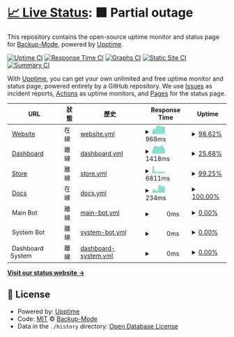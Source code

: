 # [📈 Live Status](https://uptime.backupmode.xyz): <!--live status--> **🟧 Partial outage**

This repository contains the open-source uptime monitor and status page for [Backup-Mode](https://backupmode.xyz/), powered by [Upptime](https://github.com/upptime/upptime).

[![Uptime CI](https://github.com/Backup-Mode/upptime/workflows/Uptime%20CI/badge.svg)](https://github.com/Backup-Mode/upptime/actions?query=workflow%3A%22Uptime+CI%22)
[![Response Time CI](https://github.com/Backup-Mode/upptime/workflows/Response%20Time%20CI/badge.svg)](https://github.com/Backup-Mode/upptime/actions?query=workflow%3A%22Response+Time+CI%22)
[![Graphs CI](https://github.com/Backup-Mode/upptime/workflows/Graphs%20CI/badge.svg)](https://github.com/Backup-Mode/upptime/actions?query=workflow%3A%22Graphs+CI%22)
[![Static Site CI](https://github.com/Backup-Mode/upptime/workflows/Static%20Site%20CI/badge.svg)](https://github.com/Backup-Mode/upptime/actions?query=workflow%3A%22Static+Site+CI%22)
[![Summary CI](https://github.com/Backup-Mode/upptime/workflows/Summary%20CI/badge.svg)](https://github.com/Backup-Mode/upptime/actions?query=workflow%3A%22Summary+CI%22)

With [Upptime](https://upptime.js.org), you can get your own unlimited and free uptime monitor and status page, powered entirely by a GitHub repository. We use [Issues](https://github.com/Backup-Mode/upptime/issues) as incident reports, [Actions](https://github.com/Backup-Mode/upptime/actions) as uptime monitors, and [Pages](https://uptime.backupmode.xyz) for the status page.

<!--start: status pages-->
<!-- This summary is generated by Upptime (https://github.com/upptime/upptime) -->
<!-- Do not edit this manually, your changes will be overwritten -->
<!-- prettier-ignore -->
| URL | 狀態 | 歷史 | Response Time | Uptime |
| --- | ------ | ------- | ------------- | ------ |
| <img alt="" src="https://icons.duckduckgo.com/ip3/backupmode.xyz.ico" height="13"> [Website](https://backupmode.xyz/) | 在線 | [website.yml](https://github.com/Backup-Mode/uptime/commits/HEAD/history/website.yml) | <details><summary><img alt="Response time graph" src="./graphs/website/response-time-week.png" height="20"> 968ms</summary><br><a href="https://uptime.backupmode.xyz/history/website"><img alt="Response time 735" src="https://img.shields.io/endpoint?url=https%3A%2F%2Fraw.githubusercontent.com%2FBackup-Mode%2Fuptime%2FHEAD%2Fapi%2Fwebsite%2Fresponse-time.json"></a><br><a href="https://uptime.backupmode.xyz/history/website"><img alt="24-hour response time 985" src="https://img.shields.io/endpoint?url=https%3A%2F%2Fraw.githubusercontent.com%2FBackup-Mode%2Fuptime%2FHEAD%2Fapi%2Fwebsite%2Fresponse-time-day.json"></a><br><a href="https://uptime.backupmode.xyz/history/website"><img alt="7-day response time 968" src="https://img.shields.io/endpoint?url=https%3A%2F%2Fraw.githubusercontent.com%2FBackup-Mode%2Fuptime%2FHEAD%2Fapi%2Fwebsite%2Fresponse-time-week.json"></a><br><a href="https://uptime.backupmode.xyz/history/website"><img alt="30-day response time 773" src="https://img.shields.io/endpoint?url=https%3A%2F%2Fraw.githubusercontent.com%2FBackup-Mode%2Fuptime%2FHEAD%2Fapi%2Fwebsite%2Fresponse-time-month.json"></a><br><a href="https://uptime.backupmode.xyz/history/website"><img alt="1-year response time 735" src="https://img.shields.io/endpoint?url=https%3A%2F%2Fraw.githubusercontent.com%2FBackup-Mode%2Fuptime%2FHEAD%2Fapi%2Fwebsite%2Fresponse-time-year.json"></a></details> | <details><summary><a href="https://uptime.backupmode.xyz/history/website">98.62%</a></summary><a href="https://uptime.backupmode.xyz/history/website"><img alt="All-time uptime 99.73%" src="https://img.shields.io/endpoint?url=https%3A%2F%2Fraw.githubusercontent.com%2FBackup-Mode%2Fuptime%2FHEAD%2Fapi%2Fwebsite%2Fuptime.json"></a><br><a href="https://uptime.backupmode.xyz/history/website"><img alt="24-hour uptime 100.00%" src="https://img.shields.io/endpoint?url=https%3A%2F%2Fraw.githubusercontent.com%2FBackup-Mode%2Fuptime%2FHEAD%2Fapi%2Fwebsite%2Fuptime-day.json"></a><br><a href="https://uptime.backupmode.xyz/history/website"><img alt="7-day uptime 98.62%" src="https://img.shields.io/endpoint?url=https%3A%2F%2Fraw.githubusercontent.com%2FBackup-Mode%2Fuptime%2FHEAD%2Fapi%2Fwebsite%2Fuptime-week.json"></a><br><a href="https://uptime.backupmode.xyz/history/website"><img alt="30-day uptime 99.68%" src="https://img.shields.io/endpoint?url=https%3A%2F%2Fraw.githubusercontent.com%2FBackup-Mode%2Fuptime%2FHEAD%2Fapi%2Fwebsite%2Fuptime-month.json"></a><br><a href="https://uptime.backupmode.xyz/history/website"><img alt="1-year uptime 99.73%" src="https://img.shields.io/endpoint?url=https%3A%2F%2Fraw.githubusercontent.com%2FBackup-Mode%2Fuptime%2FHEAD%2Fapi%2Fwebsite%2Fuptime-year.json"></a></details>
| <img alt="" src="https://icons.duckduckgo.com/ip3/dash.backupmode.xyz.ico" height="13"> [Dashboard](https://dash.backupmode.xyz/) | 離線 | [dashboard.yml](https://github.com/Backup-Mode/uptime/commits/HEAD/history/dashboard.yml) | <details><summary><img alt="Response time graph" src="./graphs/dashboard/response-time-week.png" height="20"> 1418ms</summary><br><a href="https://uptime.backupmode.xyz/history/dashboard"><img alt="Response time 1310" src="https://img.shields.io/endpoint?url=https%3A%2F%2Fraw.githubusercontent.com%2FBackup-Mode%2Fuptime%2FHEAD%2Fapi%2Fdashboard%2Fresponse-time.json"></a><br><a href="https://uptime.backupmode.xyz/history/dashboard"><img alt="24-hour response time 0" src="https://img.shields.io/endpoint?url=https%3A%2F%2Fraw.githubusercontent.com%2FBackup-Mode%2Fuptime%2FHEAD%2Fapi%2Fdashboard%2Fresponse-time-day.json"></a><br><a href="https://uptime.backupmode.xyz/history/dashboard"><img alt="7-day response time 1418" src="https://img.shields.io/endpoint?url=https%3A%2F%2Fraw.githubusercontent.com%2FBackup-Mode%2Fuptime%2FHEAD%2Fapi%2Fdashboard%2Fresponse-time-week.json"></a><br><a href="https://uptime.backupmode.xyz/history/dashboard"><img alt="30-day response time 1391" src="https://img.shields.io/endpoint?url=https%3A%2F%2Fraw.githubusercontent.com%2FBackup-Mode%2Fuptime%2FHEAD%2Fapi%2Fdashboard%2Fresponse-time-month.json"></a><br><a href="https://uptime.backupmode.xyz/history/dashboard"><img alt="1-year response time 1310" src="https://img.shields.io/endpoint?url=https%3A%2F%2Fraw.githubusercontent.com%2FBackup-Mode%2Fuptime%2FHEAD%2Fapi%2Fdashboard%2Fresponse-time-year.json"></a></details> | <details><summary><a href="https://uptime.backupmode.xyz/history/dashboard">25.68%</a></summary><a href="https://uptime.backupmode.xyz/history/dashboard"><img alt="All-time uptime 65.24%" src="https://img.shields.io/endpoint?url=https%3A%2F%2Fraw.githubusercontent.com%2FBackup-Mode%2Fuptime%2FHEAD%2Fapi%2Fdashboard%2Fuptime.json"></a><br><a href="https://uptime.backupmode.xyz/history/dashboard"><img alt="24-hour uptime 0.00%" src="https://img.shields.io/endpoint?url=https%3A%2F%2Fraw.githubusercontent.com%2FBackup-Mode%2Fuptime%2FHEAD%2Fapi%2Fdashboard%2Fuptime-day.json"></a><br><a href="https://uptime.backupmode.xyz/history/dashboard"><img alt="7-day uptime 25.68%" src="https://img.shields.io/endpoint?url=https%3A%2F%2Fraw.githubusercontent.com%2FBackup-Mode%2Fuptime%2FHEAD%2Fapi%2Fdashboard%2Fuptime-week.json"></a><br><a href="https://uptime.backupmode.xyz/history/dashboard"><img alt="30-day uptime 60.48%" src="https://img.shields.io/endpoint?url=https%3A%2F%2Fraw.githubusercontent.com%2FBackup-Mode%2Fuptime%2FHEAD%2Fapi%2Fdashboard%2Fuptime-month.json"></a><br><a href="https://uptime.backupmode.xyz/history/dashboard"><img alt="1-year uptime 65.24%" src="https://img.shields.io/endpoint?url=https%3A%2F%2Fraw.githubusercontent.com%2FBackup-Mode%2Fuptime%2FHEAD%2Fapi%2Fdashboard%2Fuptime-year.json"></a></details>
| <img alt="" src="https://icons.duckduckgo.com/ip3/store.backupmode.xyz.ico" height="13"> [Store](https://store.backupmode.xyz/) | 離線 | [store.yml](https://github.com/Backup-Mode/uptime/commits/HEAD/history/store.yml) | <details><summary><img alt="Response time graph" src="./graphs/store/response-time-week.png" height="20"> 6811ms</summary><br><a href="https://uptime.backupmode.xyz/history/store"><img alt="Response time 9509" src="https://img.shields.io/endpoint?url=https%3A%2F%2Fraw.githubusercontent.com%2FBackup-Mode%2Fuptime%2FHEAD%2Fapi%2Fstore%2Fresponse-time.json"></a><br><a href="https://uptime.backupmode.xyz/history/store"><img alt="24-hour response time 11642" src="https://img.shields.io/endpoint?url=https%3A%2F%2Fraw.githubusercontent.com%2FBackup-Mode%2Fuptime%2FHEAD%2Fapi%2Fstore%2Fresponse-time-day.json"></a><br><a href="https://uptime.backupmode.xyz/history/store"><img alt="7-day response time 6811" src="https://img.shields.io/endpoint?url=https%3A%2F%2Fraw.githubusercontent.com%2FBackup-Mode%2Fuptime%2FHEAD%2Fapi%2Fstore%2Fresponse-time-week.json"></a><br><a href="https://uptime.backupmode.xyz/history/store"><img alt="30-day response time 9923" src="https://img.shields.io/endpoint?url=https%3A%2F%2Fraw.githubusercontent.com%2FBackup-Mode%2Fuptime%2FHEAD%2Fapi%2Fstore%2Fresponse-time-month.json"></a><br><a href="https://uptime.backupmode.xyz/history/store"><img alt="1-year response time 9509" src="https://img.shields.io/endpoint?url=https%3A%2F%2Fraw.githubusercontent.com%2FBackup-Mode%2Fuptime%2FHEAD%2Fapi%2Fstore%2Fresponse-time-year.json"></a></details> | <details><summary><a href="https://uptime.backupmode.xyz/history/store">99.25%</a></summary><a href="https://uptime.backupmode.xyz/history/store"><img alt="All-time uptime 98.30%" src="https://img.shields.io/endpoint?url=https%3A%2F%2Fraw.githubusercontent.com%2FBackup-Mode%2Fuptime%2FHEAD%2Fapi%2Fstore%2Fuptime.json"></a><br><a href="https://uptime.backupmode.xyz/history/store"><img alt="24-hour uptime 99.99%" src="https://img.shields.io/endpoint?url=https%3A%2F%2Fraw.githubusercontent.com%2FBackup-Mode%2Fuptime%2FHEAD%2Fapi%2Fstore%2Fuptime-day.json"></a><br><a href="https://uptime.backupmode.xyz/history/store"><img alt="7-day uptime 99.25%" src="https://img.shields.io/endpoint?url=https%3A%2F%2Fraw.githubusercontent.com%2FBackup-Mode%2Fuptime%2FHEAD%2Fapi%2Fstore%2Fuptime-week.json"></a><br><a href="https://uptime.backupmode.xyz/history/store"><img alt="30-day uptime 98.04%" src="https://img.shields.io/endpoint?url=https%3A%2F%2Fraw.githubusercontent.com%2FBackup-Mode%2Fuptime%2FHEAD%2Fapi%2Fstore%2Fuptime-month.json"></a><br><a href="https://uptime.backupmode.xyz/history/store"><img alt="1-year uptime 98.30%" src="https://img.shields.io/endpoint?url=https%3A%2F%2Fraw.githubusercontent.com%2FBackup-Mode%2Fuptime%2FHEAD%2Fapi%2Fstore%2Fuptime-year.json"></a></details>
| <img alt="" src="https://icons.duckduckgo.com/ip3/docs.backupmode.xyz.ico" height="13"> [Docs](https://docs.backupmode.xyz/) | 在線 | [docs.yml](https://github.com/Backup-Mode/uptime/commits/HEAD/history/docs.yml) | <details><summary><img alt="Response time graph" src="./graphs/docs/response-time-week.png" height="20"> 234ms</summary><br><a href="https://uptime.backupmode.xyz/history/docs"><img alt="Response time 395" src="https://img.shields.io/endpoint?url=https%3A%2F%2Fraw.githubusercontent.com%2FBackup-Mode%2Fuptime%2FHEAD%2Fapi%2Fdocs%2Fresponse-time.json"></a><br><a href="https://uptime.backupmode.xyz/history/docs"><img alt="24-hour response time 280" src="https://img.shields.io/endpoint?url=https%3A%2F%2Fraw.githubusercontent.com%2FBackup-Mode%2Fuptime%2FHEAD%2Fapi%2Fdocs%2Fresponse-time-day.json"></a><br><a href="https://uptime.backupmode.xyz/history/docs"><img alt="7-day response time 234" src="https://img.shields.io/endpoint?url=https%3A%2F%2Fraw.githubusercontent.com%2FBackup-Mode%2Fuptime%2FHEAD%2Fapi%2Fdocs%2Fresponse-time-week.json"></a><br><a href="https://uptime.backupmode.xyz/history/docs"><img alt="30-day response time 421" src="https://img.shields.io/endpoint?url=https%3A%2F%2Fraw.githubusercontent.com%2FBackup-Mode%2Fuptime%2FHEAD%2Fapi%2Fdocs%2Fresponse-time-month.json"></a><br><a href="https://uptime.backupmode.xyz/history/docs"><img alt="1-year response time 395" src="https://img.shields.io/endpoint?url=https%3A%2F%2Fraw.githubusercontent.com%2FBackup-Mode%2Fuptime%2FHEAD%2Fapi%2Fdocs%2Fresponse-time-year.json"></a></details> | <details><summary><a href="https://uptime.backupmode.xyz/history/docs">100.00%</a></summary><a href="https://uptime.backupmode.xyz/history/docs"><img alt="All-time uptime 99.96%" src="https://img.shields.io/endpoint?url=https%3A%2F%2Fraw.githubusercontent.com%2FBackup-Mode%2Fuptime%2FHEAD%2Fapi%2Fdocs%2Fuptime.json"></a><br><a href="https://uptime.backupmode.xyz/history/docs"><img alt="24-hour uptime 100.00%" src="https://img.shields.io/endpoint?url=https%3A%2F%2Fraw.githubusercontent.com%2FBackup-Mode%2Fuptime%2FHEAD%2Fapi%2Fdocs%2Fuptime-day.json"></a><br><a href="https://uptime.backupmode.xyz/history/docs"><img alt="7-day uptime 100.00%" src="https://img.shields.io/endpoint?url=https%3A%2F%2Fraw.githubusercontent.com%2FBackup-Mode%2Fuptime%2FHEAD%2Fapi%2Fdocs%2Fuptime-week.json"></a><br><a href="https://uptime.backupmode.xyz/history/docs"><img alt="30-day uptime 99.95%" src="https://img.shields.io/endpoint?url=https%3A%2F%2Fraw.githubusercontent.com%2FBackup-Mode%2Fuptime%2FHEAD%2Fapi%2Fdocs%2Fuptime-month.json"></a><br><a href="https://uptime.backupmode.xyz/history/docs"><img alt="1-year uptime 99.96%" src="https://img.shields.io/endpoint?url=https%3A%2F%2Fraw.githubusercontent.com%2FBackup-Mode%2Fuptime%2FHEAD%2Fapi%2Fdocs%2Fuptime-year.json"></a></details>
| <img alt="" src="https://icons.duckduckgo.com/ip3/null.ico" height="13"> Main Bot | 離線 | [main-bot.yml](https://github.com/Backup-Mode/uptime/commits/HEAD/history/main-bot.yml) | <details><summary><img alt="Response time graph" src="./graphs/main-bot/response-time-week.png" height="20"> 0ms</summary><br><a href="https://uptime.backupmode.xyz/history/main-bot"><img alt="Response time 227" src="https://img.shields.io/endpoint?url=https%3A%2F%2Fraw.githubusercontent.com%2FBackup-Mode%2Fuptime%2FHEAD%2Fapi%2Fmain-bot%2Fresponse-time.json"></a><br><a href="https://uptime.backupmode.xyz/history/main-bot"><img alt="24-hour response time 0" src="https://img.shields.io/endpoint?url=https%3A%2F%2Fraw.githubusercontent.com%2FBackup-Mode%2Fuptime%2FHEAD%2Fapi%2Fmain-bot%2Fresponse-time-day.json"></a><br><a href="https://uptime.backupmode.xyz/history/main-bot"><img alt="7-day response time 0" src="https://img.shields.io/endpoint?url=https%3A%2F%2Fraw.githubusercontent.com%2FBackup-Mode%2Fuptime%2FHEAD%2Fapi%2Fmain-bot%2Fresponse-time-week.json"></a><br><a href="https://uptime.backupmode.xyz/history/main-bot"><img alt="30-day response time 224" src="https://img.shields.io/endpoint?url=https%3A%2F%2Fraw.githubusercontent.com%2FBackup-Mode%2Fuptime%2FHEAD%2Fapi%2Fmain-bot%2Fresponse-time-month.json"></a><br><a href="https://uptime.backupmode.xyz/history/main-bot"><img alt="1-year response time 227" src="https://img.shields.io/endpoint?url=https%3A%2F%2Fraw.githubusercontent.com%2FBackup-Mode%2Fuptime%2FHEAD%2Fapi%2Fmain-bot%2Fresponse-time-year.json"></a></details> | <details><summary><a href="https://uptime.backupmode.xyz/history/main-bot">0.00%</a></summary><a href="https://uptime.backupmode.xyz/history/main-bot"><img alt="All-time uptime 23.70%" src="https://img.shields.io/endpoint?url=https%3A%2F%2Fraw.githubusercontent.com%2FBackup-Mode%2Fuptime%2FHEAD%2Fapi%2Fmain-bot%2Fuptime.json"></a><br><a href="https://uptime.backupmode.xyz/history/main-bot"><img alt="24-hour uptime 0.00%" src="https://img.shields.io/endpoint?url=https%3A%2F%2Fraw.githubusercontent.com%2FBackup-Mode%2Fuptime%2FHEAD%2Fapi%2Fmain-bot%2Fuptime-day.json"></a><br><a href="https://uptime.backupmode.xyz/history/main-bot"><img alt="7-day uptime 0.00%" src="https://img.shields.io/endpoint?url=https%3A%2F%2Fraw.githubusercontent.com%2FBackup-Mode%2Fuptime%2FHEAD%2Fapi%2Fmain-bot%2Fuptime-week.json"></a><br><a href="https://uptime.backupmode.xyz/history/main-bot"><img alt="30-day uptime 11.62%" src="https://img.shields.io/endpoint?url=https%3A%2F%2Fraw.githubusercontent.com%2FBackup-Mode%2Fuptime%2FHEAD%2Fapi%2Fmain-bot%2Fuptime-month.json"></a><br><a href="https://uptime.backupmode.xyz/history/main-bot"><img alt="1-year uptime 23.70%" src="https://img.shields.io/endpoint?url=https%3A%2F%2Fraw.githubusercontent.com%2FBackup-Mode%2Fuptime%2FHEAD%2Fapi%2Fmain-bot%2Fuptime-year.json"></a></details>
| <img alt="" src="https://icons.duckduckgo.com/ip3/null.ico" height="13"> System Bot | 離線 | [system-bot.yml](https://github.com/Backup-Mode/uptime/commits/HEAD/history/system-bot.yml) | <details><summary><img alt="Response time graph" src="./graphs/system-bot/response-time-week.png" height="20"> 0ms</summary><br><a href="https://uptime.backupmode.xyz/history/system-bot"><img alt="Response time 219" src="https://img.shields.io/endpoint?url=https%3A%2F%2Fraw.githubusercontent.com%2FBackup-Mode%2Fuptime%2FHEAD%2Fapi%2Fsystem-bot%2Fresponse-time.json"></a><br><a href="https://uptime.backupmode.xyz/history/system-bot"><img alt="24-hour response time 0" src="https://img.shields.io/endpoint?url=https%3A%2F%2Fraw.githubusercontent.com%2FBackup-Mode%2Fuptime%2FHEAD%2Fapi%2Fsystem-bot%2Fresponse-time-day.json"></a><br><a href="https://uptime.backupmode.xyz/history/system-bot"><img alt="7-day response time 0" src="https://img.shields.io/endpoint?url=https%3A%2F%2Fraw.githubusercontent.com%2FBackup-Mode%2Fuptime%2FHEAD%2Fapi%2Fsystem-bot%2Fresponse-time-week.json"></a><br><a href="https://uptime.backupmode.xyz/history/system-bot"><img alt="30-day response time 217" src="https://img.shields.io/endpoint?url=https%3A%2F%2Fraw.githubusercontent.com%2FBackup-Mode%2Fuptime%2FHEAD%2Fapi%2Fsystem-bot%2Fresponse-time-month.json"></a><br><a href="https://uptime.backupmode.xyz/history/system-bot"><img alt="1-year response time 219" src="https://img.shields.io/endpoint?url=https%3A%2F%2Fraw.githubusercontent.com%2FBackup-Mode%2Fuptime%2FHEAD%2Fapi%2Fsystem-bot%2Fresponse-time-year.json"></a></details> | <details><summary><a href="https://uptime.backupmode.xyz/history/system-bot">0.00%</a></summary><a href="https://uptime.backupmode.xyz/history/system-bot"><img alt="All-time uptime 48.77%" src="https://img.shields.io/endpoint?url=https%3A%2F%2Fraw.githubusercontent.com%2FBackup-Mode%2Fuptime%2FHEAD%2Fapi%2Fsystem-bot%2Fuptime.json"></a><br><a href="https://uptime.backupmode.xyz/history/system-bot"><img alt="24-hour uptime 0.00%" src="https://img.shields.io/endpoint?url=https%3A%2F%2Fraw.githubusercontent.com%2FBackup-Mode%2Fuptime%2FHEAD%2Fapi%2Fsystem-bot%2Fuptime-day.json"></a><br><a href="https://uptime.backupmode.xyz/history/system-bot"><img alt="7-day uptime 0.00%" src="https://img.shields.io/endpoint?url=https%3A%2F%2Fraw.githubusercontent.com%2FBackup-Mode%2Fuptime%2FHEAD%2Fapi%2Fsystem-bot%2Fuptime-week.json"></a><br><a href="https://uptime.backupmode.xyz/history/system-bot"><img alt="30-day uptime 40.72%" src="https://img.shields.io/endpoint?url=https%3A%2F%2Fraw.githubusercontent.com%2FBackup-Mode%2Fuptime%2FHEAD%2Fapi%2Fsystem-bot%2Fuptime-month.json"></a><br><a href="https://uptime.backupmode.xyz/history/system-bot"><img alt="1-year uptime 48.77%" src="https://img.shields.io/endpoint?url=https%3A%2F%2Fraw.githubusercontent.com%2FBackup-Mode%2Fuptime%2FHEAD%2Fapi%2Fsystem-bot%2Fuptime-year.json"></a></details>
| <img alt="" src="https://icons.duckduckgo.com/ip3/null.ico" height="13"> Dashboard System | 離線 | [dashboard-system.yml](https://github.com/Backup-Mode/uptime/commits/HEAD/history/dashboard-system.yml) | <details><summary><img alt="Response time graph" src="./graphs/dashboard-system/response-time-week.png" height="20"> 0ms</summary><br><a href="https://uptime.backupmode.xyz/history/dashboard-system"><img alt="Response time 211" src="https://img.shields.io/endpoint?url=https%3A%2F%2Fraw.githubusercontent.com%2FBackup-Mode%2Fuptime%2FHEAD%2Fapi%2Fdashboard-system%2Fresponse-time.json"></a><br><a href="https://uptime.backupmode.xyz/history/dashboard-system"><img alt="24-hour response time 0" src="https://img.shields.io/endpoint?url=https%3A%2F%2Fraw.githubusercontent.com%2FBackup-Mode%2Fuptime%2FHEAD%2Fapi%2Fdashboard-system%2Fresponse-time-day.json"></a><br><a href="https://uptime.backupmode.xyz/history/dashboard-system"><img alt="7-day response time 0" src="https://img.shields.io/endpoint?url=https%3A%2F%2Fraw.githubusercontent.com%2FBackup-Mode%2Fuptime%2FHEAD%2Fapi%2Fdashboard-system%2Fresponse-time-week.json"></a><br><a href="https://uptime.backupmode.xyz/history/dashboard-system"><img alt="30-day response time 209" src="https://img.shields.io/endpoint?url=https%3A%2F%2Fraw.githubusercontent.com%2FBackup-Mode%2Fuptime%2FHEAD%2Fapi%2Fdashboard-system%2Fresponse-time-month.json"></a><br><a href="https://uptime.backupmode.xyz/history/dashboard-system"><img alt="1-year response time 211" src="https://img.shields.io/endpoint?url=https%3A%2F%2Fraw.githubusercontent.com%2FBackup-Mode%2Fuptime%2FHEAD%2Fapi%2Fdashboard-system%2Fresponse-time-year.json"></a></details> | <details><summary><a href="https://uptime.backupmode.xyz/history/dashboard-system">0.00%</a></summary><a href="https://uptime.backupmode.xyz/history/dashboard-system"><img alt="All-time uptime 48.75%" src="https://img.shields.io/endpoint?url=https%3A%2F%2Fraw.githubusercontent.com%2FBackup-Mode%2Fuptime%2FHEAD%2Fapi%2Fdashboard-system%2Fuptime.json"></a><br><a href="https://uptime.backupmode.xyz/history/dashboard-system"><img alt="24-hour uptime 0.00%" src="https://img.shields.io/endpoint?url=https%3A%2F%2Fraw.githubusercontent.com%2FBackup-Mode%2Fuptime%2FHEAD%2Fapi%2Fdashboard-system%2Fuptime-day.json"></a><br><a href="https://uptime.backupmode.xyz/history/dashboard-system"><img alt="7-day uptime 0.00%" src="https://img.shields.io/endpoint?url=https%3A%2F%2Fraw.githubusercontent.com%2FBackup-Mode%2Fuptime%2FHEAD%2Fapi%2Fdashboard-system%2Fuptime-week.json"></a><br><a href="https://uptime.backupmode.xyz/history/dashboard-system"><img alt="30-day uptime 40.70%" src="https://img.shields.io/endpoint?url=https%3A%2F%2Fraw.githubusercontent.com%2FBackup-Mode%2Fuptime%2FHEAD%2Fapi%2Fdashboard-system%2Fuptime-month.json"></a><br><a href="https://uptime.backupmode.xyz/history/dashboard-system"><img alt="1-year uptime 48.75%" src="https://img.shields.io/endpoint?url=https%3A%2F%2Fraw.githubusercontent.com%2FBackup-Mode%2Fuptime%2FHEAD%2Fapi%2Fdashboard-system%2Fuptime-year.json"></a></details>

<!--end: status pages-->

[**Visit our status website →**](https://uptime.backupmode.xyz)

## 📄 License

- Powered by: [Upptime](https://github.com/upptime/upptime)
- Code: [MIT](./LICENSE) © [Backup-Mode](https://backupmode.xyz/)
- Data in the `./history` directory: [Open Database License](https://opendatacommons.org/licenses/odbl/1-0/)
